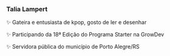### Talia Lampert

✨ Gateira e entusiasta de kpop, gosto de ler e desenhar

✨ Participando da 18ª Edição do Programa Starter na GrowDev

✨ Servidora pública do município de Porto Alegre/RS


<!--
**talialampert/talialampert** is a ✨ _special_ ✨ repository because its `README.md` (this file) appears on your GitHub profile.


- Linguagem de Programação favorita - se já possuir alguma
- O que está estudando atualmente - aqui você pode colocar as
linguagens e tecnologias que está vendo atualmente no Programa
Starter

-->
